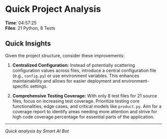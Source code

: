 # Quick Project Analysis

**Time**: 04:57:25  
**Files**: 21 Python, 8 Tests

## Quick Insights

Given the project structure, consider these improvements:

1.  **Centralized Configuration:** Instead of potentially scattering configuration values across files, introduce a central configuration file (e.g., `config.py`) or use environment variables. This enhances maintainability and allows for easier deployment and environment-specific settings.

2.  **Comprehensive Testing Coverage:** With only 8 test files for 21 source files, focus on increasing test coverage. Prioritize testing core functionalities, edge cases, and critical models like `product.py`. Aim for a coverage report to identify areas needing more attention and strive for high code coverage percentage for essential parts of the application.


---
*Quick analysis by Smart AI Bot*
